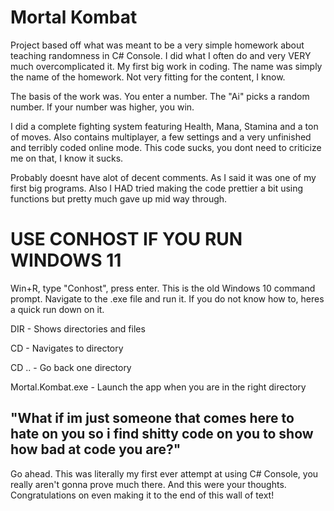 # Mortal Kombat
Project based off what was meant to be a very simple homework about teaching randomness in C# Console. I did what I often do and very VERY much overcomplicated it. My first big work in coding. The name was simply the name of the homework. Not very fitting for the content, I know.

The basis of the work was.
You enter a number.
The "Ai" picks a random number.
If your number was higher, you win.

I did a complete fighting system featuring Health, Mana, Stamina and a ton of moves.
Also contains multiplayer, a few settings and a very unfinished and terribly coded online mode. This code sucks, you dont need to criticize me on that, I know it sucks.

Probably doesnt have alot of decent comments. As I said it was one of my first big programs.
Also I HAD tried making the code prettier a bit using functions but pretty much gave up mid way through.

# USE CONHOST IF YOU RUN WINDOWS 11
Win+R, type "Conhost", press enter. This is the old Windows 10 command prompt.
Navigate to the .exe file and run it.
If you do not know how to, heres a quick run down on it.

DIR - Shows directories and files

CD - Navigates to directory

CD .. - Go back one directory

Mortal.Kombat.exe - Launch the app when you are in the right directory

## "What if im just someone that comes here to hate on you so i find shitty code on you to show how bad at code you are?"
Go ahead. This was literally my first ever attempt at using C# Console, you really aren't gonna prove much there.
And this were your thoughts. Congratulations on even making it to the end of this wall of text!
